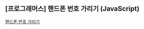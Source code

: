 ## **\[프로그래머스\] 핸드폰 번호 가리기 (JavaScript)**
[핸드폰 번호 가리기](https://school.programmers.co.kr/learn/courses/30/lessons/12948)




